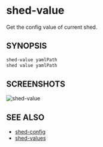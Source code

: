 # shed-value

Get the config value of current shed.

## SYNOPSIS

```bash
shed-value yamlPath
shed value yamlPath
```

## SCREENSHOTS

![shed-value](shed-value.gif "shed-value")

## SEE ALSO

- [shed-config](shed-config.md)
- [shed-values](shed-values.md)

